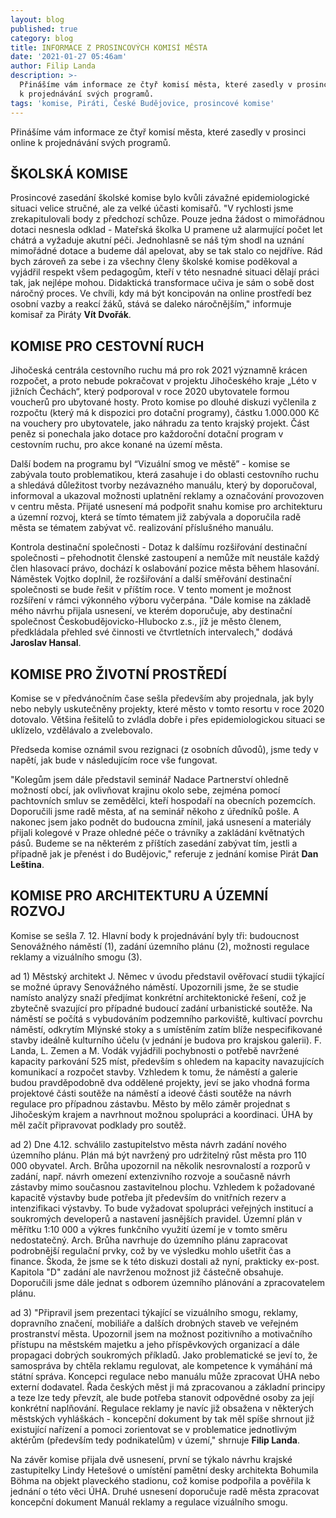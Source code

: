 ```yaml
---
layout: blog
published: true
category: blog
title: INFORMACE Z PROSINCOVÝCH KOMISÍ MĚSTA
date: '2021-01-27 05:46am'
author: Filip Landa
description: >-
  Přinášíme vám informace ze čtyř komisí města, které zasedly v prosinci online
  k projednávání svých programů. 
tags: 'komise, Piráti, České Budějovice, prosincové komise'
---
```

Přinášíme vám informace ze čtyř komisí města, které zasedly v prosinci online k projednávání svých programů. 

## ŠKOLSKÁ KOMISE

Prosincové zasedání školské komise bylo kvůli závažné epidemiologické situaci velice stručné, ale za velké účasti komisařů. "V rychlosti jsme zrekapitulovali body z předchozí schůze. Pouze jedna žádost o mimořádnou dotaci nesnesla odklad - Mateřská školka U pramene už alarmující počet let chátrá a vyžaduje akutní péči. Jednohlasně se náš tým shodl na uznání mimořádné dotace a budeme dál apelovat, aby se tak stalo co nejdříve. Rád bych zároveň za sebe i za všechny členy školské komise poděkoval a vyjádřil respekt všem pedagogům, kteří v této nesnadné situaci dělají práci tak, jak nejlépe mohou. Didaktická transformace učiva je sám o sobě dost náročný proces. Ve chvíli, kdy má být koncipován na online prostředí bez osobní vazby a reakcí žáků, stává se daleko náročnějším," informuje komisař za Piráty **Vít Dvořák**.

## KOMISE PRO CESTOVNÍ RUCH

Jihočeská centrála cestovního ruchu má pro rok 2021 významně krácen rozpočet, a proto nebude pokračovat v projektu Jihočeského kraje „Léto v jižních Čechách“, který podporoval v roce 2020 ubytovatele formou voucherů pro ubytované hosty. Proto komise po dlouhé diskuzi vyčlenila z rozpočtu (který má k dispozici pro dotační programy), částku 1.000.000 Kč na vouchery pro ubytovatele, jako náhradu za tento krajský projekt. Část peněz si ponechala jako dotace pro každoroční dotační program v cestovním ruchu, pro akce konané na území města. 

Další bodem na programu byl “Vizuální smog ve městě” - komise se zabývala touto problematikou, která zasahuje i do oblasti cestovního ruchu a shledává důležitost tvorby nezávazného manuálu, který by doporučoval, informoval a ukazoval možnosti uplatnění reklamy a označování provozoven v centru města. Přijaté usnesení má podpořit snahu komise pro architekturu a územní rozvoj, která se tímto tématem již zabývala a doporučila radě města se tématem zabývat vč. realizování příslušného manuálu.

Kontrola destinační společnosti - Dotaz k dalšímu rozšiřování destinační společnosti – přehodnotit členské zastoupení a nemůže mít neustále každý člen hlasovací právo, dochází k oslabování pozice města během hlasování. Náměstek Vojtko doplnil, že rozšiřování a další směřování destinační společnosti se bude řešit v příštím roce. V tento moment je možnost rozšíření v rámci výkonného výboru vyčerpána. "Dále komise na základě mého návrhu přijala usnesení, ve kterém doporučuje, aby destinační společnost Českobudějovicko-Hlubocko z.s., jíž je město členem, předkládala přehled své činnosti ve čtvrtletních intervalech," dodává **Jaroslav Hansal**.

## KOMISE PRO ŽIVOTNÍ PROSTŘEDÍ

Komise se v předvánočním čase sešla především aby projednala, jak byly nebo nebyly uskutečněny projekty, které město v tomto resortu v roce 2020 dotovalo. Většina řešitelů to zvládla dobře i přes epidemiologickou situaci se uklízelo, vzdělávalo a zvelebovalo.

Předseda komise oznámil svou rezignaci (z osobních důvodů), jsme tedy v napětí, jak bude v následujícím roce vše fungovat.

"Kolegům jsem dále představil seminář Nadace Partnerství ohledně možností obcí, jak ovlivňovat krajinu okolo sebe, zejména pomocí pachtovních smluv se zemědělci, kteří hospodaří na obecních pozemcích. Doporučili jsme radě města, ať na seminář někoho z úředníků pošle. A nakonec jsem jako podnět do budoucna zmínil, jaká usnesení a materiály přijali kolegové v Praze ohledné péče o trávníky a zakládání květnatých pásů. Budeme se na některém z příštích zasedání zabývat tím, jestli a případně jak je přenést i do Budějovic," referuje z jednání komise Pirát **Dan Leština**.

## KOMISE PRO ARCHITEKTURU A ÚZEMNÍ ROZVOJ

Komise se sešla 7. 12.  Hlavní body k projednávání byly tři: budoucnost Senovážného náměstí (1), zadání územního plánu (2), možnosti regulace reklamy a vizuálního smogu (3).

ad 1) Městský architekt J. Němec v úvodu představil ověřovací studii týkající se možné úpravy Senovážného náměstí. Upozornili jsme, že se studie namísto analýzy snaží předjímat konkrétní architektonické řešení, což je zbytečně svazující pro případné budoucí zadání urbanistické soutěže. Na náměstí se počítá s vybudováním podzemního parkoviště, kultivací povrchu náměstí, odkrytím Mlýnské stoky a s umístěním zatím blíže nespecifikované stavby ideálně kulturního účelu (v jednání je budova pro krajskou galerii). F. Landa, L. Zemen a M. Vodák vyjádřili pochybnosti o potřebě navržené kapacity parkování 525 míst, především s ohledem na kapacity navazujících komunikací a rozpočet stavby. Vzhledem k tomu, že náměstí a galerie budou pravděpodobně dva oddělené projekty, jeví se jako vhodná forma projektové části soutěže na náměstí a ideové části soutěže na návrh regulace pro případnou zástavbu. Město by mělo záměr projednat s Jihočeským krajem a navrhnout možnou spolupráci a koordinaci. ÚHA by měl začít připravovat podklady pro soutěž.

ad 2) Dne 4.12. schválilo zastupitelstvo města návrh zadání nového územního plánu. Plán má být navržený pro udržitelný růst města pro 110 000 obyvatel. Arch. Brůha upozornil na několik nesrovnalostí a rozporů v zadání, např. návrh omezení extenzivního rozvoje a současně návrh zástavby mimo současnou zastavitelnou plochu. Vzhledem k požadované kapacitě výstavby bude potřeba jít především do vnitřních rezerv a intenzifikaci výstavby. To bude vyžadovat spolupráci veřejných institucí a soukromých developerů a nastavení jasnějších pravidel. Územní plán v měřítku 1:10 000 a výkres funkčního využití území je v tomto směru nedostatečný. Arch. Brůha navrhuje do územního plánu zapracovat podrobnější regulační prvky, což by ve výsledku mohlo ušetřit čas a finance. Škoda, že jsme se k této diskuzi dostali až nyní, prakticky ex-post. Kapitola "D" zadání ale navrženou možnost již částečně obsahuje. Doporučili jsme dále jednat s odborem územního plánování a zpracovatelem plánu.

ad 3) "Připravil jsem prezentaci týkající se vizuálního smogu, reklamy, dopravního značení, mobiliáře a dalších drobných staveb ve veřejném prostranství města. Upozornil jsem na možnost pozitivního a motivačního přístupu na městském majetku a jeho příspěvkových organizací a dále propagaci dobrých soukromých příkladů. Jako problematické se jeví to, že samospráva by chtěla reklamu regulovat, ale kompetence k vymáhání má státní správa. Koncepci regulace nebo manuálu může zpracovat ÚHA nebo externí dodavatel. Řada českých měst ji má zpracovanou a základní principy a teze lze tedy převzít, ale bude potřeba stanovit odpovědné osoby za její konkrétní naplňování. Regulace reklamy je navíc již obsažena v některých městských vyhláškách - koncepční dokument by tak měl spíše shrnout již existující nařízení a pomoci zorientovat se v problematice jednotlivým aktérům (především tedy podnikatelům) v území," shrnuje **Filip Landa**.

Na závěr komise přijala dvě usnesení, první se týkalo návrhu krajské zastupitelky Lindy Hetešové o umístění pamětní desky architekta Bohumila Böhma na objekt plaveckého stadionu, což komise podpořila a pověřila k jednání o této věci ÚHA. Druhé usnesení doporučuje radě města zpracovat koncepční dokument Manuál reklamy a regulace vizuálního smogu.

